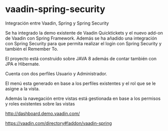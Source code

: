 # vaadin-spring-security
Integración entre Vaadin, Spring y Spring Security

Se ha integrado la demo existente de Vaadin Quicktickets y el nuevo add-on de Vaadin con Spring Framework. 
Además se ha añadido una integración con Spring Security para que permita realizar el login con Spring Security y también el Remember To.

El proyecto está construido sobre JAVA 8 además de contar también con JPA e Hibernate.

Cuenta con dos perfiles Usuario y Administrador. 

El menú esta generado en base a los perfiles existentes y el rol que se le asigne a la vista.

Además la navegación entre vistas está gestionada en base a los permisos y roles existentes sobre las vistas

http://dashboard.demo.vaadin.com/

https://vaadin.com/directory#!addon/vaadin-spring
